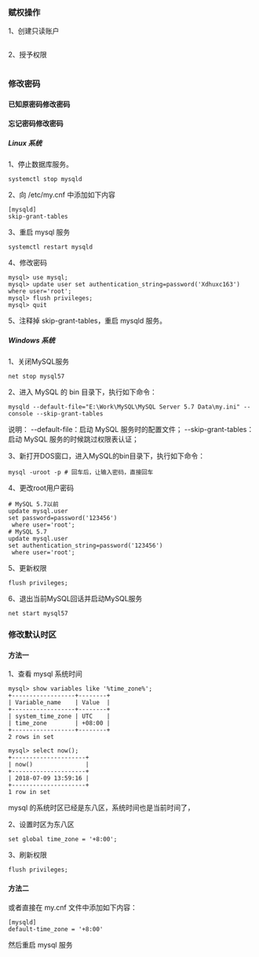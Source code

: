 ### 赋权操作
1、创建只读账户
```

```

2、授予权限
```angular2html

```

### 修改密码

#### 已知原密码修改密码


#### 忘记密码修改密码
##### Linux 系统
1、停止数据库服务。
```angular2html
systemctl stop mysqld
```

2、向 /etc/my.cnf 中添加如下内容
```angular2html
[mysqld]
skip-grant-tables
```

3、重启 mysql 服务
```angular2html
systemctl restart mysqld
```

4、修改密码
```angular2html
mysql> use mysql;
mysql> update user set authentication_string=password('Xdhuxc163') where user='root';
mysql> flush privileges;
mysql> quit
```
5、注释掉 skip-grant-tables，重启 mysqld 服务。

##### Windows 系统
1、关闭MySQL服务
```
net stop mysql57
```

2、进入 MySQL 的 bin 目录下，执行如下命令：
```
mysqld --default-file="E:\Work\MySQL\MySQL Server 5.7 Data\my.ini" --console --skip-grant-tables
```
说明：
--default-file：启动 MySQL 服务时的配置文件；
--skip-grant-tables：启动 MySQL 服务的时候跳过权限表认证；

3、新打开DOS窗口，进入MySQL的bin目录下，执行如下命令：
```
mysql -uroot -p # 回车后，让输入密码，直接回车
```
4、更改root用户密码
```
# MySQL 5.7以前
update mysql.user
set password=password('123456')
 where user='root';
# MySQL 5.7
update mysql.user
set authentication_string=password('123456')
 where user='root';
```
5、更新权限
```
flush privileges;
```
6、退出当前MySQL回话并启动MySQL服务
```
net start mysql57
```

### 修改默认时区

#### 方法一
1、查看 mysql 系统时间
```
mysql> show variables like '%time_zone%';
+------------------+--------+
| Variable_name    | Value  |
+------------------+--------+
| system_time_zone | UTC    |
| time_zone        | +08:00 |
+------------------+--------+
2 rows in set

mysql> select now();
+---------------------+
| now()               |
+---------------------+
| 2018-07-09 13:59:16 |
+---------------------+
1 row in set
```
mysql 的系统时区已经是东八区，系统时间也是当前时间了，

2、设置时区为东八区
```
set global time_zone = '+8:00';
```
3、刷新权限
```
flush privileges;
```
#### 方法二
或者直接在 my.cnf 文件中添加如下内容：
```
[mysqld]
default-time_zone = '+8:00'
```
然后重启 mysql 服务
